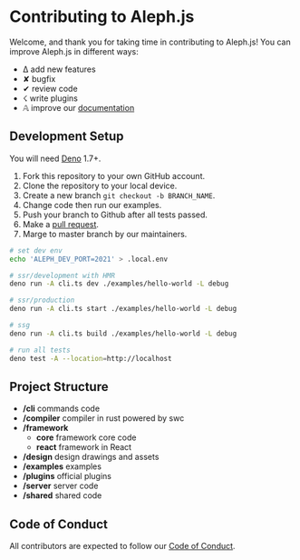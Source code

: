 # Contributing to Aleph.js

Welcome, and thank you for taking time in contributing to Aleph.js! You can improve Aleph.js in different ways:

- ∆ add new features
- ✘ bugfix
- ✔︎ review code
- ☇ write plugins
- 𝔸 improve our [documentation](https://github.com/alephjs/alephjs.org)

## Development Setup

You will need [Deno](https://deno.land/) 1.7+.

1. Fork this repository to your own GitHub account.
2. Clone the repository to your local device.
3. Create a new branch `git checkout -b BRANCH_NAME`.
4. Change code then run our examples.
5. Push your branch to Github after all tests passed.
6. Make a [pull request](https://github.com/alephjs/aleph.js/pulls).
7. Marge to master branch by our maintainers.

```bash
# set dev env
echo 'ALEPH_DEV_PORT=2021' > .local.env

# ssr/development with HMR
deno run -A cli.ts dev ./examples/hello-world -L debug

# ssr/production
deno run -A cli.ts start ./examples/hello-world -L debug

# ssg
deno run -A cli.ts build ./examples/hello-world -L debug

# run all tests
deno test -A --location=http://localhost
```

## Project Structure

- **/cli** commands code
- **/compiler** compiler in rust powered by swc
- **/framework**
  - **core** framework core code
  - **react** framework in React
- **/design** design drawings and assets
- **/examples** examples
- **/plugins** official plugins
- **/server** server code
- **/shared** shared code

## Code of Conduct

All contributors are expected to follow our [Code of Conduct](CODE_OF_CONDUCT.md).
